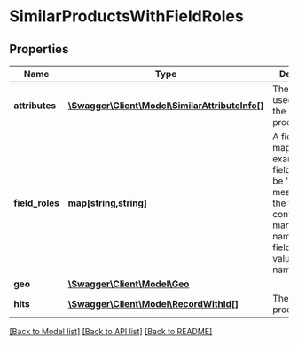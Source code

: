 # SimilarProductsWithFieldRoles

## Properties
Name | Type | Description | Notes
------------ | ------------- | ------------- | -------------
**attributes** | [**\Swagger\Client\Model\SimilarAttributeInfo[]**](SimilarAttributeInfo.md) | The criteria used to find the similar products.. | 
**field_roles** | **map[string,string]** | A field to role mapping. For example, a field role may be &#x27;brand&#x27;, meaning that the field contains the manufacturer&#x27;s name. (key &#x3D; field role, value &#x3D; field name) | 
**geo** | [**\Swagger\Client\Model\Geo**](Geo.md) |  | [optional] 
**hits** | [**\Swagger\Client\Model\RecordWithId[]**](RecordWithId.md) | The similar products. | 

[[Back to Model list]](../../README.md#documentation-for-models) [[Back to API list]](../../README.md#documentation-for-api-endpoints) [[Back to README]](../../README.md)

